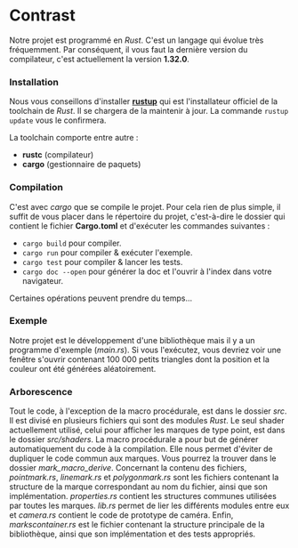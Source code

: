 # Contrast

[//]: # (Contrast is a Rust crate developed as part of the Bordeaux computer science Master.)

Notre projet est programmé en *Rust*. C'est un langage qui évolue très fréquemment.
Par conséquent, il vous faut la dernière version du compilateur, c'est actuellement la
version **1.32.0**.


### Installation
Nous vous conseillons d'installer [**rustup**](https://rustup.rs/) qui est l'installateur
officiel de la toolchain de *Rust*. Il se chargera de la maintenir à jour.
La commande ```rustup update``` vous le confirmera.

La toolchain comporte entre autre :
* **rustc** (compilateur)
* **cargo** (gestionnaire de paquets)

### Compilation
C'est avec *cargo* que se compile le projet. Pour cela rien de plus simple, il suffit de vous
placer dans le répertoire du projet, c'est-à-dire le dossier qui contient le fichier **Cargo.toml**
et d'exécuter les commandes suivantes :
* ```cargo build``` pour compiler.
* ```cargo run``` pour compiler & exécuter l'exemple.
* ```cargo test``` pour compiler & lancer les tests.
* ```cargo doc --open``` pour générer la doc et l'ouvrir à l'index dans votre navigateur.

Certaines opérations peuvent prendre du temps...

### Exemple
Notre projet est le développement d'une bibliothèque mais il y a un programme d'exemple (*main.rs*).
Si vous l'exécutez, vous devriez voir une fenêtre s'ouvrir contenant 100 000 petits triangles dont 
la position et la couleur ont été générées aléatoirement.

### Arborescence
Tout le code, à l'exception de la macro procédurale, est dans le dossier *src*. Il est divisé en 
plusieurs fichiers qui sont des modules *Rust*. Le seul shader actuellement utilisé, celui pour afficher
les marques de type point, est dans le dossier *src/shaders*.
La macro procédurale a pour but de générer automatiquement du code à la compilation.
Elle nous permet d'éviter de dupliquer le code commun aux marques. Vous pourrez la trouver dans
le dossier *mark_macro_derive*.
Concernant la contenu des fichiers, *pointmark.rs*, *linemark.rs* et *polygonmark.rs* sont les fichiers
contenant la structure de la marque correspondant au nom du fichier, ainsi que son implémentation.
*properties.rs* contient les structures communes utilisées par toutes les marques.
*lib.rs* permet de lier les différents modules entre eux et *camera.rs* contient le code de prototype de caméra.
Enfin, *markscontainer.rs* est le fichier contenant la structure principale de la bibliothèque, ainsi que son
implémentation et des tests appropriés.